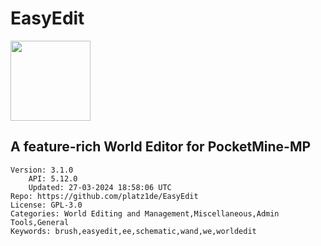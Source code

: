 # EasyEdit
<img src="https://raw.githubusercontent.com/platz1de/EasyEdit/bb1f4850c4246cd05bec500ede0e208415f84d25/icon.png" width="128" height="128" />

## A feature-rich World Editor for PocketMine-MP
```properties
Version: 3.1.0
    API: 5.12.0
    Updated: 27-03-2024 18:58:06 UTC
Repo: https://github.com/platz1de/EasyEdit
License: GPL-3.0
Categories: World Editing and Management,Miscellaneous,Admin Tools,General
Keywords: brush,easyedit,ee,schematic,wand,we,worldedit
```